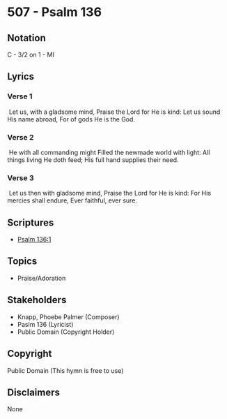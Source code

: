 # 507 - Psalm 136

## Notation

C - 3/2 on 1 - MI

## Lyrics

### Verse 1

 Let us, with a gladsome mind, Praise the Lord for He is kind: Let us sound His name abroad, For of gods He is the God. 

### Verse 2

 He with all commanding might Filled the newmade world with light: All things living He doth feed; His full hand supplies their need.

### Verse 3

 Let us then with gladsome mind, Praise the Lord for He is kind: For His mercies shall endure, Ever faithful, ever sure. 


## Scriptures

- [Psalm 136:1](https://www.biblegateway.com/passage/?search=Psalm%20136%3A1)

## Topics

- Praise/Adoration

## Stakeholders

- Knapp, Phoebe Palmer (Composer)
- Paslm 136 (Lyricist)
- Public Domain (Copyright Holder)

## Copyright

Public Domain
(This hymn is free to use)

## Disclaimers

None

